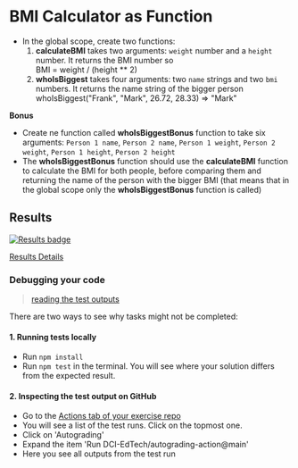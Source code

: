 # BMI Calculator as Function

- In the global scope, create two functions:
  1. **calculateBMI** takes two arguments:  `weight` number and a `height` number. It returns the BMI number so  
  BMI = weight / (height ** 2)
  2. **whoIsBiggest** takes four arguments: two `name` strings and two `bmi` numbers. It returns the name string of the bigger person  
  whoIsBiggest("Frank", "Mark", 26.72, 28.33) => "Mark"

**Bonus**
- Create ne function called  **whoIsBiggestBonus** function to take six arguments: `Person 1 name`, `Person 2 name`, `Person 1 weight`, `Person 2 weight`, `Person 1 height`, `Person 2 height`
- The **whoIsBiggestBonus** function should use the **calculateBMI** function to calculate the BMI for both people, before comparing them and returning the name of the person with the bigger BMI (that means that in the global scope only the **whoIsBiggestBonus** function is called)


[//]: # (autograding info start)
## Results
  [![Results badge](../../blob/badges/.github/badges/autograding/badge.svg)](https://github.com/DigitalCareerInstitute/PB-functions-revisit-bmi-calculator/actions)
  
  [Results Details](https://github.com/DigitalCareerInstitute/PB-functions-revisit-bmi-calculator/actions)
  
  ### Debugging your code
  > [reading the test outputs](https://github.com/DCI-EdTech/autograding-setup/wiki/Reading-test-outputs)
  
  There are two ways to see why tasks might not be completed:
  #### 1. Running tests locally
  - Run `npm install`
  - Run `npm test` in the terminal. You will see where your solution differs from the expected result.
  
  #### 2. Inspecting the test output on GitHub
  - Go to the [Actions tab of your exercise repo](https://github.com/DigitalCareerInstitute/PB-functions-revisit-bmi-calculator/actions)
  - You will see a list of the test runs. Click on the topmost one.
  - Click on 'Autograding'
  - Expand the item 'Run DCI-EdTech/autograding-action@main'
  - Here you see all outputs from the test run

[//]: # (autograding info end)